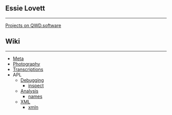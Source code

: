 <section>

# Essie Lovett
---

[Projects on QWD.software](/wiki/#e)
</section>

<section>

# Wiki
---

* [Meta](wiki/meta.html)
* [Photography](wiki/photography.html)
* [Transcriptions](wiki/transcriptions.html)
* APL
    * [Debugging](wiki/APL/debugging.html)
        * [inspect](wiki/APL/debugging/inspect.html)
    * [Analysis](wiki/APL/analysis.html)
        * [names](wiki/APL/analysis/names.html)
    * [XML](wiki/APL/XML.html)
        * [xmln](wiki/APL/XML/xmln.html)
</section>
